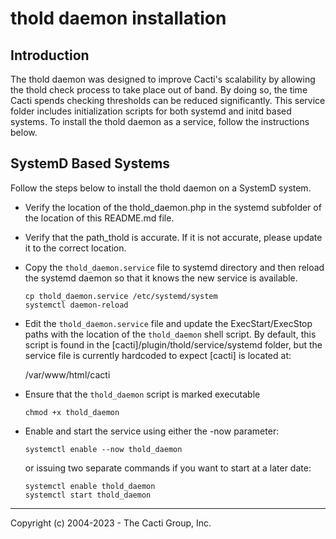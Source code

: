 # thold daemon installation

## Introduction

The thold daemon was designed to improve Cacti's scalability by allowing the
thold check process to take place out of band.  By doing so, the time Cacti
spends checking thresholds can be reduced significantly.  This service folder
includes initialization scripts for both systemd and initd based systems.  To
install the thold daemon as a service, follow the instructions below.

## SystemD Based Systems

Follow the steps below to install the thold daemon on a SystemD system.

* Verify the location of the thold_daemon.php in the systemd subfolder of the
  location of this README.md file.

* Verify that the path_thold is accurate.  If it is not accurate, please update
  it to the correct location.

* Copy the `thold_daemon.service` file to systemd directory and then reload the
  systemd daemon so that it knows the new service is available.

  ```shell
  cp thold_daemon.service /etc/systemd/system
  systemctl daemon-reload
  ```

* Edit the `thold_daemon.service` file and update the ExecStart/ExecStop paths
  with the location of the `thold_daemon` shell script.  By default, this script
  is found in the [cacti]/plugin/thold/service/systemd folder, but the service
  file is currently hardcoded to expect [cacti] is located at:

  /var/www/html/cacti

* Ensure that the `thold_daemon` script is marked executable

  ```shell
  chmod +x thold_daemon
  ```

* Enable and start the service using either the -now parameter:

  ```shell
  systemctl enable --now thold_daemon
  ```

  or issuing two separate commands if you want to start at a later date:

  ```shell
  systemctl enable thold_daemon
  systemctl start thold_daemon
  ```

-----------------------------------------------
Copyright (c) 2004-2023 - The Cacti Group, Inc.
